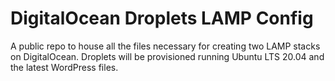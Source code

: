 # DigitalOcean Droplets LAMP Config
A public repo to house all the files necessary for creating two LAMP stacks on DigitalOcean. Droplets will be provisioned running Ubuntu LTS 20.04 and the latest WordPress files.

